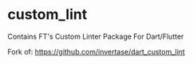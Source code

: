 # custom_lint
Contains FT's Custom Linter Package For Dart/Flutter

Fork of: https://github.com/invertase/dart_custom_lint
